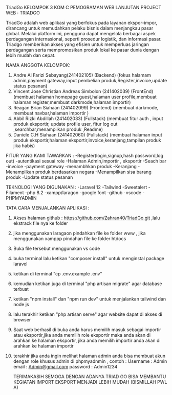  TriadGo
KELOMPOK 3 KOM C PEMOGRAMAN WEB LANJUTAN
PROJECT WEB : TRIADGO

TriadGo adalah web aplikasi yang berfokus pada layanan ekspor-impor, dirancang untuk memudahkan pelaku bisnis dalam menjangkau pasar global. Melalui platform ini, pengguna dapat mengelola berbagai aspek perdagangan internasional, seperti  prosedur logistik, dan informasi pasar. Triadgo memberikan akses yang efisien untuk memperluas jaringan perdagangan serta mempromosikan produk lokal ke pasar dunia dengan lebih mudah dan cepat.
 
NAMA ANGGOTA KELOMPOK:

1. Andre Al Farizi Sebayang(241402105) (Backend)
 (fokus halamam admin,payment gateway,input pembelian produk,Register,invoice,update status pesanan)
2. Vincent Jose Christian Andreas Simbolon (241402039) (FrontEnd)
 (membuat halaman homepage guest,halaman user profile,membuat halaman register,membuat darkmode,halaman importir)
3. Reagan Brian Siahaan (241402099) (Frontend)
(membuat darkmode, membuat navbar,halaman importir )
4. Abbil Rizki Abdillah (241402033) (Fullstack)
(membuat fitur auth , input produk eksportir, update profile user, fitur log out ,searchbar,menampilkan produk ,Readme)
5. Daniele C.H Siahaan (241402060) (Fullstack)
(membuat halaman input produk eksportir,halaman eksportir,invoice,keranjang,tampilan produk jika habis)

FITUR YANG KAMI TAWARKAN :
-Register(login,signup,hash password,log out)
-autentikasi sesuai role
-Halaman Admin,importir , eksportir
-Seach bar
-invoice
-payment gateway
-menambhkan produk
-Keranjang
-Menampilkan produk berdasarkan negara 
-Menampilkan sisa barang produk
-Update status pesanan

TEKNOLOGI YANG DIGUNAKAN :
-Laravel 12
-Tailwind 
-Sweetalert
-Filament
-php 8.2
-xampp/laragon
-google font
-github
-vscode
-PHPMYADMIN

TATA CARA MENJALANKAN APLIKASI :
1. Akses halaman github : https://github.com/Zahran40/TriadGo.git ,lalu ekstrack file nya ke folder
2. jika menggunakan laragaon pindahkan file ke folder www , jika menggunakan xamppp pindahan file ke folder htdocs
3. Buka file tersebut menggunakan vs code
4. buka terminal lalu ketikan "composer install" untuk menginstal package laravel
5. ketikan di terminal "cp .env.example .env"
6. kemudian ketikan juga di terminal "php artisan migrate" agar database terbuat
7. ketikan "npm install" dan "npm run dev" untuk menjalankan tailwind dan node js
8. lalu terakhir ketikan "php artisan serve" agar website dapat di akses di browser
9. Saat web berhasil di buka anda harus memilih masuk sebagai importir atau eksportir,jika anda memilih role eksportir maka anda akan di arahkan ke halaman eksportir, jika anda memilih importir anda akan di arahkan ke halaman importir
10. terakhir jika anda ingin melihat halaman admin anda bisa membuat akun dengan role khusus admin di phpmyadnmin , contoh :
    Username : Admin
    email : Admin@gmail.com
    password : Admin1234


    TERIMAKASIH SEMOGA DENGAN ADANYA TRIAD GO BISA MEMBANTU KEGIATAN IMPORT EKSPORT MENJADI LEBIH MUDAH
    (BISMILLAH PWL A)








